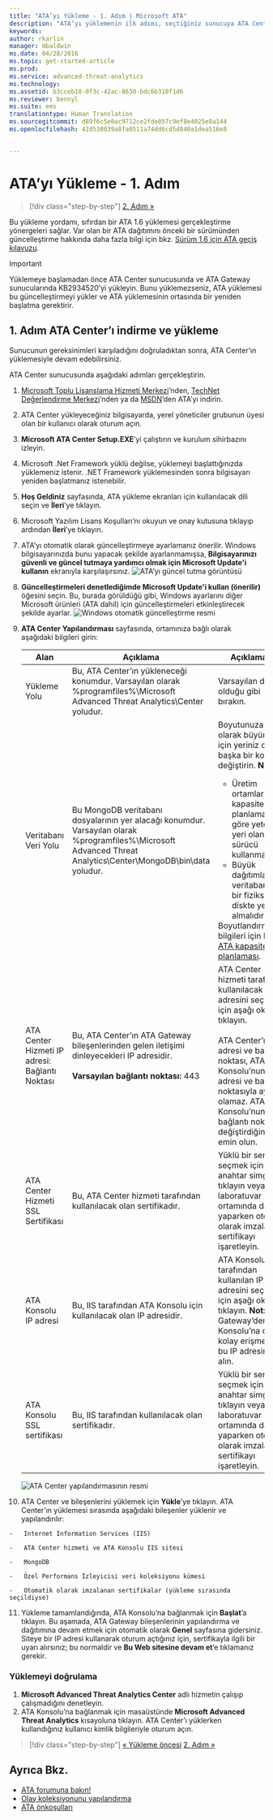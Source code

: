 ```yaml
---
title: "ATA’yı Yükleme - 1. Adım | Microsoft ATA"
description: "ATA’yı yüklemenin ilk adımı, seçtiğiniz sunucuya ATA Center’ı indirmeyi ve yüklemeyi kapsar."
keywords: 
author: rkarlin
manager: mbaldwin
ms.date: 04/28/2016
ms.topic: get-started-article
ms.prod: 
ms.service: advanced-threat-analytics
ms.technology: 
ms.assetid: b3cceb18-0f3c-42ac-8630-bdc6b310f1d6
ms.reviewer: bennyl
ms.suite: ems
translationtype: Human Translation
ms.sourcegitcommit: d89f6c5e0ac9712ce2fde057c9ef8e4025e8a144
ms.openlocfilehash: 41d538039a8fa0511a74dd6cd5d840a1dea516e8


---
```


# ATA’yı Yükleme - 1. Adım

>[!div class="step-by-step"]
[2. Adım »](install-ata-step2.md)

Bu yükleme yordamı, sıfırdan bir ATA 1.6 yüklemesi gerçekleştirme yönergeleri sağlar. Var olan bir ATA dağıtımını önceki bir sürümünden güncelleştirme hakkında daha fazla bilgi için bkz. [Sürüm 1.6 için ATA geçiş kılavuzu](/advanced-threat-analytics/understand-explore/ata-update-1.6-migration-guide).

> [!IMPORTANT] 
> Yüklemeye başlamadan önce ATA Center sunucusunda ve ATA Gateway sunucularında KB2934520’yi yükleyin. Bunu yüklemezseniz, ATA yüklemesi bu güncelleştirmeyi yükler ve ATA yüklemesinin ortasında bir yeniden başlatma gerektirir.

## 1. Adım ATA Center’ı indirme ve yükleme
Sunucunun gereksinimleri karşıladığını doğruladıktan sonra, ATA Center’ın yüklemesiyle devam edebilirsiniz.

ATA Center sunucusunda aşağıdaki adımları gerçekleştirin.

1.  [Microsoft Toplu Lisanslama Hizmeti Merkezi](https://www.microsoft.com/Licensing/servicecenter/default.aspx)’nden, [TechNet Değerlendirme Merkezi](http://www.microsoft.com/evalcenter/)’nden ya da [MSDN](https://msdn.microsoft.com/subscriptions/downloads)’den ATA’yı indirin.

2.  ATA Center yükleyeceğiniz bilgisayarda, yerel yöneticiler grubunun üyesi olan bir kullanıcı olarak oturum açın.

3.  **Microsoft ATA Center Setup.EXE**’yi çalıştırın ve kurulum sihirbazını izleyin.

4.  Microsoft .Net Framework yüklü değilse, yüklemeyi başlattığınızda yüklemeniz istenir. .NET Framework yüklemesinden sonra bilgisayarı yeniden başlatmanız istenebilir.
5.  **Hoş Geldiniz** sayfasında, ATA yükleme ekranları için kullanılacak dili seçin ve **İleri**’ye tıklayın.

6.  Microsoft Yazılım Lisans Koşulları’nı okuyun ve onay kutusuna tıklayıp ardından **İleri**’ye tıklayın.

7.  ATA’yı otomatik olarak güncelleştirmeye ayarlamanız önerilir. Windows bilgisayarınızda bunu yapacak şekilde ayarlanmamışsa, **Bilgisayarınızı güvenli ve güncel tutmaya yardımcı olmak için Microsoft Update'i kullanın** ekranıyla karşılaşırsınız. 
    ![ATA’yı güncel tutma görüntüsü](media/ata_ms_update.png)

8. **Güncelleştirmeleri denetlediğimde Microsoft Update'i kullan (önerilir)** öğesini seçin. Bu, burada görüldüğü gibi, Windows ayarlarını diğer Microsoft ürünleri (ATA dahil) için güncelleştirmeleri etkinleştirecek şekilde ayarlar. 
    ![Windows otomatik güncelleştirme resmi](media/ata_installupdatesautomatically.png)

8.  **ATA Center Yapılandırması** sayfasında, ortamınıza bağlı olarak aşağıdaki bilgileri girin:

    |Alan|Açıklama|Açıklamalar|
    |---------|---------------|------------|
    |Yükleme Yolu|Bu, ATA Center’ın yükleneceği konumdur. Varsayılan olarak %programfiles%\Microsoft Advanced Threat Analytics\Center yoludur.|Varsayılan değeri olduğu gibi bırakın.|
    |Veritabanı Veri Yolu|Bu MongoDB veritabanı dosyalarının yer alacağı konumdur. Varsayılan olarak %programfiles%\Microsoft Advanced Threat Analytics\Center\MongoDB\bin\data yoludur.|Boyutunuza bağlı olarak büyümek için yeriniz olan başka bir konumla değiştirin. **Not:** <ul><li>Üretim ortamlarında, kapasite planlamasına göre yeterli yeri olan bir sürücü kullanmalısınız.</li><li>Büyük dağıtımlar için veritabanı ayrı bir fiziksel diskte yer almalıdır.</li></ul>Boyutlandırma bilgileri için bkz. [ATA kapasite planlaması](/advanced-threat-analytics/plan-design/ata-capacity-planning).|
    |ATA Center Hizmeti IP adresi: Bağlantı Noktası|Bu, ATA Center’ın ATA Gateway bileşenlerinden gelen iletişimi dinleyecekleri IP adresidir.<br /><br />**Varsayılan bağlantı noktası:** 443|ATA Center hizmeti tarafından kullanılacak IP adresini seçmek için aşağı oka tıklayın.<br /><br />ATA Center’ın IP adresi ve bağlantı noktası, ATA Konsolu’nun IP adresi ve bağlantı noktasıyla aynı olamaz. ATA Konsolu’nun bağlantı noktasını değiştirdiğinizden emin olun.|
    |ATA Center Hizmeti SSL Sertifikası|Bu, ATA Center hizmeti tarafından kullanılacak olan sertifikadır.|Yüklü bir sertifika seçmek için anahtar simgesine tıklayın veya laboratuvar ortamında dağıtım yaparken otomatik olarak imzalanan sertifikayı işaretleyin.|
    |ATA Konsolu IP adresi|Bu, IIS tarafından ATA Konsolu için kullanılacak olan IP adresidir.|ATA Konsolu tarafından kullanılan IP adresini seçmek için aşağı oka tıklayın. **Not:** ATA Gateway’den ATA Konsolu’na daha kolay erişmek için bu IP adresini not alın.|
    |ATA Konsolu SSL sertifikası|Bu, IIS tarafından kullanılacak olan sertifikadır.|Yüklü bir sertifika seçmek için anahtar simgesine tıklayın veya laboratuvar ortamında dağıtım yaparken otomatik olarak imzalanan sertifikayı işaretleyin.|

    ![ATA Center yapılandırmasının resmi](media/ATA-Center-Configuration.JPG)

10.  ATA Center ve bileşenlerini yüklemek için **Yükle**’ye tıklayın.
    ATA Center’ın yüklemesi sırasında aşağıdaki bileşenler yüklenir ve yapılandırılır:

    -   Internet Information Services (IIS)

    -   ATA Center hizmeti ve ATA Konsolu IIS sitesi

    -   MongoDB

    -   Özel Performans İzleyicisi veri koleksiyonu kümesi

    -   Otomatik olarak imzalanan sertifikalar (yükleme sırasında seçildiyse)

11.  Yükleme tamamlandığında, ATA Konsolu’na bağlanmak için **Başlat**’a tıklayın.
Bu aşamada, ATA Gateway bileşenlerinin yapılandırma ve dağıtımına devam etmek için otomatik olarak **Genel** sayfasına gidersiniz.
Siteye bir IP adresi kullanarak oturum açtığınız için, sertifikayla ilgili bir uyarı alırsınız; bu normaldir ve **Bu Web sitesine devam et**’e tıklamanız gerekir.

### Yüklemeyi doğrulama

1.  **Microsoft Advanced Threat Analytics Center** adlı hizmetin çalışıp çalışmadığını denetleyin.
2.  ATA Konsolu’na bağlanmak için masaüstünde **Microsoft Advanced Threat Analytics** kısayoluna tıklayın. ATA Center’ı yüklerken kullandığınız kullanıcı kimlik bilgileriyle oturum açın.



>[!div class="step-by-step"]
[« Yükleme öncesi](preinstall-ata.md)
[2. Adım »](install-ata-step2.md)

## Ayrıca Bkz.

- [ATA forumuna bakın!](https://social.technet.microsoft.com/Forums/security/home?forum=mata)
- [Olay koleksiyonunu yapılandırma](configure-event-collection.md)
- [ATA önkoşulları](/advanced-threat-analytics/plan-design/ata-prerequisites)




<!--HONumber=Aug16_HO3-->


